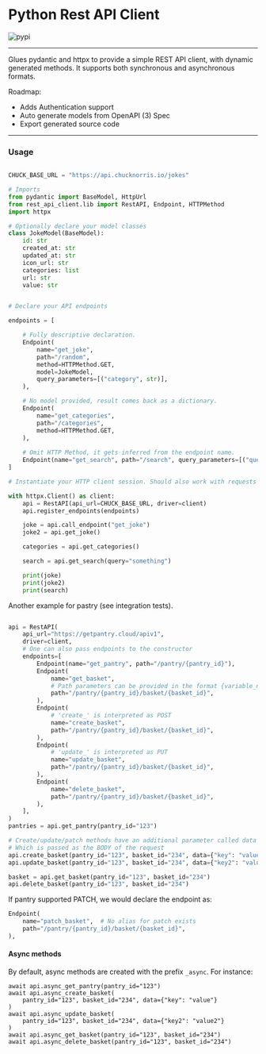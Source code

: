 # Python Rest API Client

![pypi](https://img.shields.io/pypi/v/py-rest-api-client)

-----

Glues pydantic and httpx to provide a simple REST API client, with dynamic generated methods.
It supports both synchronous and asynchronous formats.

Roadmap:
- Adds Authentication support
- Auto generate models from OpenAPI (3) Spec
- Export generated source code

---


### Usage

```python

CHUCK_BASE_URL = "https://api.chucknorris.io/jokes"

# Imports
from pydantic import BaseModel, HttpUrl
from rest_api_client.lib import RestAPI, Endpoint, HTTPMethod
import httpx

# Optionally declare your model classes
class JokeModel(BaseModel):
    id: str
    created_at: str
    updated_at: str
    icon_url: str
    categories: list
    url: str
    value: str


# Declare your API endpoints

endpoints = [

    # Fully descriptive declaration.
    Endpoint(
        name="get_joke",
        path="/random",
        method=HTTPMethod.GET,
        model=JokeModel,
        query_parameters=[("category", str)],
    ),

    # No model provided, result comes back as a dictionary.
    Endpoint(
        name="get_categories",
        path="/categories",
        method=HTTPMethod.GET,
    ),
    
    # Omit HTTP Method, it gets inferred from the endpoint name.
    Endpoint(name="get_search", path="/search", query_parameters=[("query", str)]),
]

# Instantiate your HTTP client session. Should also work with requests

with httpx.Client() as client:
    api = RestAPI(api_url=CHUCK_BASE_URL, driver=client)
    api.register_endpoints(endpoints)

    joke = api.call_endpoint("get_joke")
    joke2 = api.get_joke()

    categories = api.get_categories()

    search = api.get_search(query="something")

    print(joke)
    print(joke2)
    print(search)
```

Another example for pastry (see integration tests).
```python

api = RestAPI(
    api_url="https://getpantry.cloud/apiv1",
    driver=client,
    # One can also pass endpoints to the constructor
    endpoints=[
        Endpoint(name="get_pantry", path="/pantry/{pantry_id}"),
        Endpoint(
            name="get_basket",
            # Path parameters can be provided in the format {variable_name}
            path="/pantry/{pantry_id}/basket/{basket_id}",
        ),
        Endpoint(
            # 'create_' is interpreted as POST
            name="create_basket",
            path="/pantry/{pantry_id}/basket/{basket_id}",
        ),
        Endpoint(
            # 'update_' is interpreted as PUT
            name="update_basket",
            path="/pantry/{pantry_id}/basket/{basket_id}",
        ),
        Endpoint(
            name="delete_basket",
            path="/pantry/{pantry_id}/basket/{basket_id}",
        ),
    ],
)
pantries = api.get_pantry(pantry_id="123")

# Create/update/patch methods have an additional parameter called data
# Which is passed as the BODY of the request
api.create_basket(pantry_id="123", basket_id="234", data={"key": "value"})
api.update_basket(pantry_id="123", basket_id="234", data={"key2": "value2"})

basket = api.get_basket(pantry_id="123", basket_id="234")
api.delete_basket(pantry_id="123", basket_id="234")
```

If pantry supported PATCH, we would declare the endpoint as:

```python
Endpoint(
    name="patch_basket",  # No alias for patch exists
    path="/pantry/{pantry_id}/basket/{basket_id}",
),
```


#### Async methods
By default, async methods are created with the prefix `_async`.
For instance:

```python3
await api.async_get_pantry(pantry_id="123")
await api.async_create_basket(
    pantry_id="123", basket_id="234", data={"key": "value"}
)
await api.async_update_basket(
    pantry_id="123", basket_id="234", data={"key2": "value2"}
)
await api.async_get_basket(pantry_id="123", basket_id="234")
await api.async_delete_basket(pantry_id="123", basket_id="234")
```
